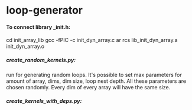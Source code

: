 # loop-generator

#### To connect library _init.h:
cd init_array_lib
gcc -fPIC -c init_dyn_array.c
ar rcs lib_init_dyn_array.a init_dyn_array.o 

##### create_random_kernels.py:
run for generating random loops. It's possible to set max parameters for amount of array, dims, dim size, loop nest depth. All these parameters are chosen randomly. Every dim of every array will have the same size.
##### create_kernels_with_deps.py: